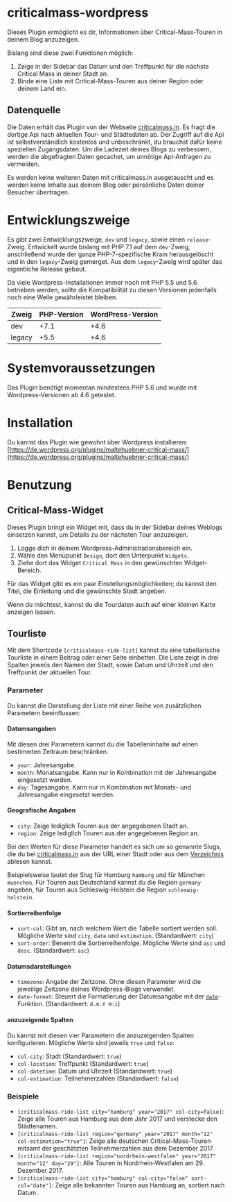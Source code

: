 # criticalmass-wordpress

Dieses Plugin ermöglicht es dir, Informationen über Critical-Mass-Touren in deinem Blog anzuzeigen.

Bislang sind diese zwei Funktionen möglich:

1. Zeige in der Sidebar das Datum und den Treffpunkt für die nächste Critical Mass in deiner Stadt an.
2. Binde eine Liste mit Critical-Mass-Touren aus deiner Region oder deinem Land ein.

## Datenquelle

Die Daten erhält das Plugin von der Webseite [criticalmass.in](https://criticalmass.in/).  Es fragt die dortige Api nach aktuellen Tour- und Städtedaten ab. Der Zugriff auf die Api ist selbstverständlich kostenlos und unbeschränkt, du brauchst dafür keine speziellen Zugangsdaten. Um die Ladezeit deines Blogs zu verbessern, werden die abgefragten Daten gecachet, um unnötige Api-Anfragen zu vermeiden.
 
Es werden keine weiteren Daten mit criticalmass.in ausgetauscht und es werden keine Inhalte aus deinem Blog oder persönliche Daten deiner Besucher übertragen.

# Entwicklungszweige

Es gibt zwei Entwicklungszweige, `dev` und `legacy`, sowie einen `release`-Zweig. Entwickelt wurde bislang mit PHP 7.1 auf dem `dev`-Zweig, anschließend wurde der ganze PHP-7-spezifische Kram herausgelöscht und in den `legacy`-Zweig gemerget. Aus dem `legacy`-Zweig wird später das eigentliche Release gebaut.

Da viele Wordpress-Installationen immer noch mit PHP 5.5 und 5.6 betrieben werden, sollte die Kompatibilität zu diesen Versionen jedenfalls noch eine Weile gewährleistet bleiben.


| Zweig  | PHP-Version | WordPress-Version |
| ------ | ----------- | ----------------- |
| dev    | +7.1        | +4.6              |
| legacy | +5.5        | +4.6              |

# Systemvoraussetzungen

Das Plugin benötigt momentan mindestens PHP 5.6 und wurde mit Wordpress-Versionen ab 4.6 getestet.

# Installation

Du kannst das Plugin wie gewohnt über Wordpress installieren: [https://de.wordpress.org/plugins/maltehuebner-critical-mass/](https://de.wordpress.org/plugins/maltehuebner-critical-mass/)

# Benutzung

## Critical-Mass-Widget

Dieses Plugin bringt ein Widget mit, dass du in der Sidebar deines Weblogs einsetzen kannst, um Details zu der nächsten Tour anzuzeigen.

1. Logge dich in deinem Wordpress-Administrationsbereich ein.
2. Wähle den Menüpunkt `Design`, dort den Unterpunkt `Widgets`.
3. Ziehe dort das Widget `Critical Mass` in den gewünschten Widget-Bereich.

Für das Widget gibt es ein paar Einstellungsmöglichkeiten; du kannst den Titel, die Einleitung und die gewünschte Stadt angeben.

Wenn du möchtest, kannst du die Tourdaten auch auf einer kleinen Karte anzeigen lassen.

## Tourliste

Mit dem Shortcode `[criticalmass-ride-list]` kannst du eine tabellarische Tourliste in einem Beitrag oder einer Seite einbetten. Die Liste zeigt in drei Spalten jeweils den Namen der Stadt, sowie Datum und Uhrzeit und den Treffpunkt der aktuellen Tour.

### Parameter
Du kannst die Darstellung der Liste mit einer Reihe von zusätzlichen Parametern beeinflussen:

#### Datumsangaben

Mit diesen drei Parametern kannst du die Tabelleninhalte auf einen bestimmten Zeitraum beschränken.

- `year`: Jahresangabe.
- `month`: Monatsangabe. Kann nur in Kombination mit der Jahresangabe eingesetzt werden.
- `day`: Tagesangabe. Kann nur in Kombination mit Monats- und Jahresangabe eingesetzt werden.

#### Geografische Angaben

- `city`: Zeige lediglich Touren aus der angegebenen Stadt an.
- `region`: Zeige lediglich Touren aus der angegebenen Region an.

Bei den Werten für diese Parameter handelt es sich um so genannte Slugs, die du bei [criticalmass.in](https://criticalmass.in/) aus der URL einer Stadt oder aus dem [Verzeichnis](https://criticalmass.in/world) ablesen kannst.

Beispielsweise lautet der Slug für Hamburg `hamburg` und für München `muenchen`. Für Touren aus Deutschland kannst du die Region `germany` angeben, für Touren aus Schleswig-Holstein die Region `schleswig-holstein`.

#### Sortierreihenfolge

- `sort-col`: Gibt an, nach welchem Wert die Tabelle sortiert werden soll. Mögliche Werte sind `city`, `date` und `estimation`. (Standardwert: `city`)
- `sort-order`: Benennt die Sortierreihenfolge. Mögliche Werte sind `asc` und `desc`. (Standardwert: `asc`)

#### Datumsdarstellungen

- `timezone`: Angabe der Zeitzone. Ohne diesen Parameter wird die jeweilige Zeitzone deines Wordpress-Blogs verwendet.
- `date-format`: Steuert die Formatierung der Datumsangabe mit der [`date`](http://php.net/manual/de/function.date.php)-Funktion. (Standardwert: `d.m.Y H:i`)

#### anzuzeigende Spalten

Du kannst mit diesen vier Parametern die anzuzeigenden Spalten konfigurieren. Mögliche Werte sind jeweils `true` und `false`:
- `col-city`: Stadt (Standardwert: `true`)
- `col-location`: Treffpunkt (Standardwert: `true`)
- `col-datetime`: Datum und Uhrzeit (Standardwert: `true`)
- `col-estimation`: Teilnehmerzahlen (Standardwert: `false`)

### Beispiele

- `[criticalmass-ride-list city="hamburg" year="2017" col-city=false]`: Zeige alle Touren aus Hamburg aus dem Jahr 2017 und verstecke den Städtenamen.
- `[criticalmass-ride-list region="germany" year="2017" month="12" col-estimation="true"]`: Zeige alle deutschen Critical-Mass-Touren mitsamt der geschätzten Teilnehmerzahlen aus dem Dezember 2017.
- `[criticalmass-ride-list region="nordrhein-westfalen" year="2017" month="12" day="29"]`: Alle Touren in Nordrhein-Westfalen am 29. Dezember 2017.
- `[criticalmass-ride-list city="hamburg" col-city="false" sort-col="date"]`: Zeige alle bekannten Touren aus Hamburg an, sortiert nach Datum.
